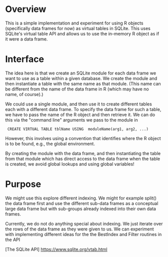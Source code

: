 # Overview
This is a simple implementation and experiment for using R objects (specifically data frames for now)
as virtual tables in SQLite. This uses SQLite's virtual table API and allows us to use the in-memory
R object as if it were a data frame.

# Interface
The idea here is that we create an SQLite module for each data frame we want to use as a table within a given database.
We create the module and then instantiate a table with the same name as that module. (This name can be different
from the name of the data frame in R (which may have no name, of course).)

We could use a single module, and then use it to create different tables each with a different data frame.
To specify the data frame for such a table, we have to pass the name of the R object and then retrieve it.
We can do this via the "command line" arguments we pass to the module in
```
 CREATE VIRTUAL TABLE tblName USING  moduleName(arg1, arg2, ...)
```

However, this involves using a convention that identifies where the R object is to be found, e.g.,
the global environment.

By creating the module with the data frame, and then instantiating the table from that module which
has direct access to the data frame when the table is created, we avoid global lookups and using
global variables!


# Purpose
We might use this explore different indexing.
We might for example split() the data frame first and use the different sub-data frames
as a conceptual large data frame but with sub-groups already indexed into their own data frames.

Currently, we do not do anything special about indexing. We just iterate over the rows
of the data frame as they were given to us.
We can experiment with implementing different ideas for the the BestIndex and Filter routines in the API

[The SQLite API] https://www.sqlite.org/vtab.html



